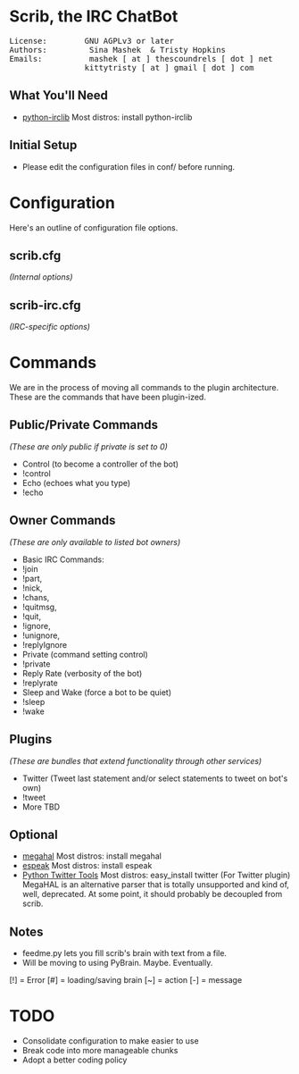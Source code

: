 Scrib, the IRC ChatBot
======================
<pre>
License:        GNU AGPLv3 or later
Authors:         Sina Mashek  & Tristy Hopkins
Emails:          mashek [ at ] thescoundrels [ dot ] net
				kittytristy [ at ] gmail [ dot ] com
</pre>

What You'll Need
----------------
* [python-irclib](http://python-irclib.sourceforge.net) Most distros: install python-irclib

Initial Setup
-------------
* Please edit the configuration files in conf/ before running.

Configuration
=============
Here's an outline of configuration file options.

scrib.cfg
---------
_(Internal options)_

scrib-irc.cfg
-------------
_(IRC-specific options)_

Commands
========
We are in the process of moving all commands to the plugin architecture. These are the commands that have been plugin-ized.

Public/Private Commands
---------------
_(These are only public if private is set to 0)_
* Control (to become a controller of the bot)
 * !control
* Echo (echoes what you type)
 * !echo

Owner Commands
----------------
_(These are only available to listed bot owners)_
* Basic IRC Commands:
 * !join
 * !part,
 * !nick,
 * !chans,
 * !quitmsg,
 * !quit,
 * !ignore,
 * !unignore,
 * !replyIgnore
* Private (command setting control)
 * !private
* Reply Rate (verbosity of the bot)
 * !replyrate
* Sleep and Wake (force a bot to be quiet)
 * !sleep
 * !wake

Plugins
-------
_(These are bundles that extend functionality through other services)_
* Twitter (Tweet last statement and/or select statements to tweet on bot's own)
 * !tweet
 * More TBD

Optional
--------
* [megahal](http://megahal.alioth.debian.org/) Most distros: install megahal
* [espeak](http://espeak.sourceforge.net/) Most distros: install espeak
* [Python Twitter Tools](http://mike.verdone.ca/twitter/) Most distros: easy_install twitter (For Twitter plugin)
MegaHAL is an alternative parser that is totally unsupported and kind of, well, deprecated. At some point, it should probably be decoupled from scrib.

Notes
-----
* feedme.py lets you fill scrib's brain with text from a file.
* Will be moving to using PyBrain. Maybe. Eventually.

[!] = Error
[#] = loading/saving brain
[~] = action
[-] = message

TODO
====
* Consolidate configuration to make easier to use
* Break code into more manageable chunks
* Adopt a better coding policy

